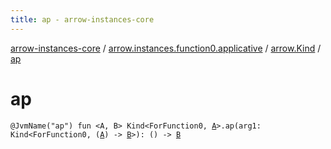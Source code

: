 ```yaml
---
title: ap - arrow-instances-core
---
```


[arrow-instances-core](../../index.html) / [arrow.instances.function0.applicative](../index.html) / [arrow.Kind](index.html) / [ap](./ap.html)

# ap

`@JvmName("ap") fun <A, B> Kind<ForFunction0, `[`A`](ap.html#A)`>.ap(arg1: Kind<ForFunction0, (`[`A`](ap.html#A)`) -> `[`B`](ap.html#B)`>): () -> `[`B`](ap.html#B)